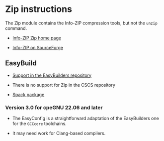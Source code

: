 # Zip instructions

The Zip module contains the Info-ZIP compression tools, but not the `unzip` command.

  * [Info-ZIP Zip home page](http://www.info-zip.org/Zip.html)
  
  * [Info-ZIP on SourceForge](https://sourceforge.net/projects/infozip/files/)
  

## EasyBuild

  * [Support in the EasyBuilders repository](https://github.com/easybuilders/easybuild-easyconfigs/tree/develop/easybuild/easyconfigs/z/Zip)
  
  * There is no support for Zip in the CSCS repository

  * [Spack package](https://github.com/spack/spack/blob/develop/var/spack/repos/builtin/packages/zip/package.py)
  

### Version 3.0 for cpeGNU 22.06 and later

  * The EasyConfig is a straightforward adaptation of the EasyBuilders one for the
    `GCCcore` toolchains.
    
  * It may need work for Clang-based compilers.
